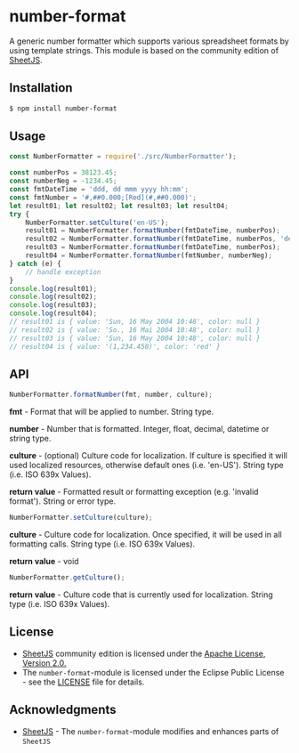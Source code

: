 # number-format
A generic number formatter which supports various spreadsheet formats by using template strings. This module is based 
on the community edition of [SheetJS][sheetjs].


## Installation
```bash
$ npm install number-format
```

## Usage
```js
const NumberFormatter = require('./src/NumberFormatter');

const numberPos = 38123.45;
const numberNeg = -1234.45;
const fmtDateTime = 'ddd, dd mmm yyyy hh:mm';
const fmtNumber = '#,##0.000;[Red](#,##0.000)';
let result01; let result02; let result03; let result04;
try {
	NumberFormatter.setCulture('en-US');
	result01 = NumberFormatter.formatNumber(fmtDateTime, numberPos);
	result02 = NumberFormatter.formatNumber(fmtDateTime, numberPos, 'de-DE');
	result03 = NumberFormatter.formatNumber(fmtDateTime, numberPos);
	result04 = NumberFormatter.formatNumber(fmtNumber, numberNeg);
} catch (e) {
    // handle exception
}
console.log(result01);
console.log(result02);
console.log(result03);
console.log(result04);
// result01 is { value: 'Sun, 16 May 2004 10:48', color: null }
// result02 is { value: 'So., 16 Mai 2004 10:48', color: null }
// result03 is { value: 'Sun, 16 May 2004 10:48', color: null }
// result04 is { value: '(1,234.450)', color: 'red' }
```

## API
```js
NumberFormatter.formatNumber(fmt, number, culture);
```

**fmt** - Format that will be applied to number. String type.

**number** - Number that is formatted. Integer, float, decimal, datetime or string type.

**culture** - (optional) Culture code for localization. If culture is specified it will used localized resources,
otherwise default ones (i.e. 'en-US'). String type (i.e. ISO 639x Values).

**return value** - Formatted result or formatting exception (e.g. 'invalid format'). String or error type.

```js
NumberFormatter.setCulture(culture);
```
**culture** - Culture code for localization. Once specified, it will be used in all formatting calls.
String type (i.e. ISO 639x Values).

**return value** - void

```js
NumberFormatter.getCulture();
```
**return value** - Culture code that is currently used for localization. String type (i.e. ISO 639x Values).


## License
* [SheetJS][sheetjs] community edition is licensed under the [Apache License, Version 2.0.][apache]
* The `number-format`-module is licensed under the Eclipse Public License - see the [LICENSE][license] file for details.

## Acknowledgments

* [SheetJS][sheetjs] - The `number-format`-module modifies and enhances parts of `SheetJS`

[sheetjs]: http://sheetjs.com/opensource
[apache]: http://www.apache.org/licenses/LICENSE-2.0
[license]: ../../LICENSE
